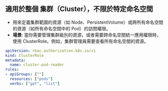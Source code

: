## 適用於整個 **集群（Cluster）**，不限於特定命名空間

- 用來定義集群範圍的資源（如 Node、PersistentVolume）或跨所有命名空間的資源（如所有命名空間中的 Pod）的訪問權限。
- **場景**: 當你需要管理集群級別的資源，或者需要跨命名空間統一應用權限時，使用 ClusterRole。例如，集群管理員需要查看所有命名空間的資源。

```yaml
apiVersion: rbac.authorization.k8s.io/v1
kind: ClusterRole
metadata:
  name: cluster-pod-reader
rules:
- apiGroups: [""]
  resources: ["pods"]
  verbs: ["get", "list"]
```